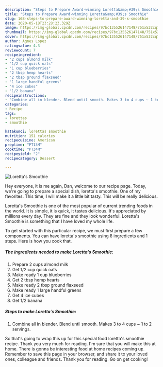 ```yaml
---
description: "Steps to Prepare Award-winning Loretta&amp;#39;s Smoothie"
title: "Steps to Prepare Award-winning Loretta&amp;#39;s Smoothie"
slug: 168-steps-to-prepare-award-winning-loretta-and-39-s-smoothie
date: 2020-05-18T23:28:23.329Z
image: https://img-global.cpcdn.com/recipes/97bc135526147148/751x532cq70/lorettas-smoothie-recipe-main-photo.jpg
thumbnail: https://img-global.cpcdn.com/recipes/97bc135526147148/751x532cq70/lorettas-smoothie-recipe-main-photo.jpg
cover: https://img-global.cpcdn.com/recipes/97bc135526147148/751x532cq70/lorettas-smoothie-recipe-main-photo.jpg
author: Agnes Lopez
ratingvalue: 4.3
reviewcount: 7
recipeingredient:
- "2 cups almond milk"
- "1/2 cup quick oats"
- "1 cup blueberries"
- "2 tbsp hemp hearts"
- "2 tbsp ground flaxseed"
- "1 large handful greens"
- "4 ice cubes"
- "1/2 banana"
recipeinstructions:
- "Combine all in blender. Blend until smooth. Makes 3 to 4 cups ~ 1 to 2 servings."
categories:
- Recipe
tags:
- lorettas
- smoothie

katakunci: lorettas smoothie 
nutrition: 151 calories
recipecuisine: American
preptime: "PT13M"
cooktime: "PT34M"
recipeyield: "2"
recipecategory: Dessert

---
```



![Loretta&#39;s Smoothie](https://img-global.cpcdn.com/recipes/97bc135526147148/751x532cq70/lorettas-smoothie-recipe-main-photo.jpg)

Hey everyone, it is me again, Dan, welcome to our recipe page. Today, we're going to prepare a special dish, loretta&#39;s smoothie. One of my favorites. This time, I will make it a little bit tasty. This will be really delicious.

Loretta&#39;s Smoothie is one of the most popular of current trending foods in the world. It is simple, it is quick, it tastes delicious. It's appreciated by millions every day. They are fine and they look wonderful. Loretta&#39;s Smoothie is something that I have loved my whole life.




To get started with this particular recipe, we must first prepare a few components. You can have loretta&#39;s smoothie using 8 ingredients and 1 steps. Here is how you cook that.

##### The ingredients needed to make Loretta&#39;s Smoothie:

1. Prepare 2 cups almond milk
1. Get 1/2 cup quick oats
1. Make ready 1 cup blueberries
1. Get 2 tbsp hemp hearts
1. Make ready 2 tbsp ground flaxseed
1. Make ready 1 large handful greens
1. Get 4 ice cubes
1. Get 1/2 banana




##### Steps to make Loretta&#39;s Smoothie:

1. Combine all in blender. Blend until smooth. Makes 3 to 4 cups ~ 1 to 2 servings.




So that's going to wrap this up for this special food loretta&#39;s smoothie recipe. Thank you very much for reading. I'm sure that you will make this at home. There is gonna be interesting food at home recipes coming up. Remember to save this page in your browser, and share it to your loved ones, colleague and friends. Thank you for reading. Go on get cooking!
